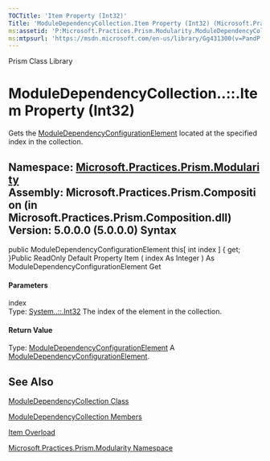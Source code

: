 ```yaml
---
TOCTitle: 'Item Property (Int32)'
Title: 'ModuleDependencyCollection.Item Property (Int32) (Microsoft.Practices.Prism.Modularity)'
ms:assetid: 'P:Microsoft.Practices.Prism.Modularity.ModuleDependencyCollection.Item(System.Int32)'
ms:mtpsurl: 'https://msdn.microsoft.com/en-us/library/Gg431300(v=PandP.50)'
---
```


Prism Class Library

ModuleDependencyCollection..::.Item Property (Int32)
====================================================

Gets the [ModuleDependencyConfigurationElement](https://msdn.microsoft.com/t:microsoft.practices.prism.modularity.moduledependencyconfigurationelement) located at the specified index in the collection.

**Namespace:** [Microsoft.Practices.Prism.Modularity](https://msdn.microsoft.com/n:microsoft.practices.prism.modularity)
**Assembly:** Microsoft.Practices.Prism.Composition (in Microsoft.Practices.Prism.Composition.dll) Version: 5.0.0.0 (5.0.0.0)
Syntax
------

<span id="syntaxToggle"></span>public ModuleDependencyConfigurationElement this[ int index \] { get; }Public ReadOnly Default Property Item ( index As Integer ) As ModuleDependencyConfigurationElement Get
#### Parameters

index  
Type: [System..::.Int32](http://msdn2.microsoft.com/en-us/library/td2s409d)
The index of the element in the collection.

#### Return Value

Type: [ModuleDependencyConfigurationElement](https://msdn.microsoft.com/t:microsoft.practices.prism.modularity.moduledependencyconfigurationelement)
A [ModuleDependencyConfigurationElement](https://msdn.microsoft.com/t:microsoft.practices.prism.modularity.moduledependencyconfigurationelement).

See Also
--------

<span id="seeAlsoToggle"></span>
[ModuleDependencyCollection Class](https://msdn.microsoft.com/t:microsoft.practices.prism.modularity.moduledependencycollection)

[ModuleDependencyCollection Members](https://msdn.microsoft.com/allmembers.t:microsoft.practices.prism.modularity.moduledependencycollection)

[Item Overload](https://msdn.microsoft.com/overload:microsoft.practices.prism.modularity.moduledependencycollection.item)

[Microsoft.Practices.Prism.Modularity Namespace](https://msdn.microsoft.com/n:microsoft.practices.prism.modularity)

